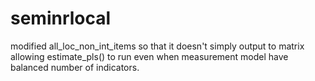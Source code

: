 # seminrlocal
modified all_loc_non_int_items so that it doesn't simply output to matrix allowing estimate_pls() to run even when measurement model have balanced number of indicators.
